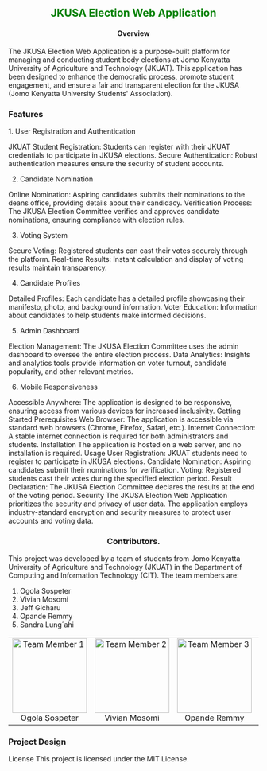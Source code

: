 <h2 align="center" style="color:Green">JKUSA Election Web Application</h2>

<h4 align="center">Overview</h4>

The JKUSA Election Web Application is a purpose-built platform for managing and conducting student body elections at Jomo Kenyatta University of Agriculture and Technology (JKUAT). This application has been designed to enhance the democratic process, promote student engagement, and ensure a fair and transparent election for the JKUSA (Jomo Kenyatta University Students' Association).

<h3> Features</h3>
1. User Registration and Authentication

JKUAT Student Registration: Students can register with their JKUAT credentials to participate in JKUSA elections.
Secure Authentication: Robust authentication measures ensure the security of student accounts.


2. Candidate Nomination

Online Nomination: Aspiring candidates submits their nominations to the deans office, providing details about their candidacy.
Verification Process: The JKUSA Election Committee verifies and approves candidate nominations, ensuring compliance with election rules.


3. Voting System

Secure Voting: Registered students can cast their votes securely through the platform.
Real-time Results: Instant calculation and display of voting results maintain transparency.


4. Candidate Profiles

Detailed Profiles: Each candidate has a detailed profile showcasing their manifesto, photo, and background information.
Voter Education: Information about candidates to help students make informed decisions.


5. Admin Dashboard

Election Management: The JKUSA Election Committee uses the admin dashboard to oversee the entire election process.
Data Analytics: Insights and analytics tools provide information on voter turnout, candidate popularity, and other relevant metrics.


6. Mobile Responsiveness

Accessible Anywhere: The application is designed to be responsive, ensuring access from various devices for increased inclusivity.
Getting Started
Prerequisites
Web Browser: The application is accessible via standard web browsers (Chrome, Firefox, Safari, etc.).
Internet Connection: A stable internet connection is required for both administrators and students.
Installation
The application is hosted on a web server, and no installation is required.
Usage
User Registration: JKUAT students need to register to participate in JKUSA elections.
Candidate Nomination: Aspiring candidates submit their nominations for verification.
Voting: Registered students cast their votes during the specified election period.
Result Declaration: The JKUSA Election Committee declares the results at the end of the voting period.
Security
The JKUSA Election Web Application prioritizes the security and privacy of user data. The application employs industry-standard encryption and security measures to protect user accounts and voting data.

<h3 align="center">Contributors.</h3>

This project was developed by a team of students from Jomo Kenyatta University of Agriculture and Technology (JKUAT) in the Department of Computing and Information Technology (CIT). 
The team members are:
1. Ogola Sospeter
2. Vivian Mosomi
3. Jeff Gicharu
4. Opande Remmy
5. Sandra Lung´ahi


<table>
  <tr>
    <td align="center">
      <img src="https://img.freepik.com/free-photo/abstract-autumn-beauty-multi-colored-leaf-vein-pattern-generated-by-ai_188544-9871.jpg?size=626&ext=jpg" width="150" height="150" alt="Team Member 1">
      <br> Ogola Sospeter
    </td>
    <td align="center">
      <img src="https://media.licdn.com/dms/image/D4D03AQEoduGtNO870g/profile-displayphoto-shrink_800_800/0/1676816712349?e=1704326400&v=beta&t=S_XklhhH6WEB2ULXQWGltSM5kblHTzncAocGIQJR7uA" width="150" height="150" alt="Team Member 2">
      <br> Vivian Mosomi
    </td>
    <td align="center">
      <img src="https://media.licdn.com/dms/image/D5603AQGFiMZOJzdVoA/profile-displayphoto-shrink_800_800/0/1684230612472?e=1704326400&v=beta&t=LuaZ1oV7Nc0I-I5oq49ZnRUAePB1PDK1hMyISlc5j0U" width="150" height="150" alt="Team Member 3">
      <br> Opande Remmy
    </td>
      <td align="center">
      <img src="https://img.freepik.com/free-vector/decorative-autumnal-background_1048-6408.jpg?size=626&ext=jpg" width="150" height="150" alt="Team Member 4">
      <br> Jeff Gicharu
    </td>
    <td align="center">
      <img src="https://media.licdn.com/dms/image/D4E03AQGak8FPCUY4Cw/profile-displayphoto-shrink_800_800/0/1684238777363?e=1704326400&v=beta&t=gDQmBirQsQD96B7Lq-SukDCMWHJA_xNoFHORH5rQKPs" width="150" height="150" alt="Team member 5">
      <br> Sandra Lung´ahi
  </tr>
</table>


<h3>Project Design</h3>
<a href="https://www.figma.com><img src="https://img.shields.io/badge/Figma-Design-orange" alt="Figma Design" /></a>

License
This project is licensed under the MIT License.
